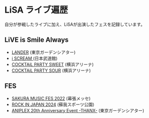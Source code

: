 # LiSA ライブ遍歴

自分が参戦したライブに加え、LiSAが出演したフェスを記録しています。

## LiVE is Smile Always
- [LANDER](https://www.tbs.co.jp/tbs-ch/item/o2826/) (東京ガーデンシアター)
- [i SCREAM ](https://www.tbs.co.jp/tbs-ch/item/o2858/) (日本武道館)
- [COCKTAiL PARTY SWEET](https://l.lxixsxa.com/cocktailparty/) (横浜アリーナ)
- [COCKTAiL PARTY SOUR](https://l.lxixsxa.com/cocktailparty/) (横浜アリーナ)

## FES
- [SAKURA MUSIC FES 2022](https://sacramusic.jp/fes/) (幕張メッセ)
- [ROCK IN JAPAN 2024](https://rijfes.jp/2024/artist/) (蘇我スポーツ公園)
- [ANIPLEX 20th Anniversary Event -THANX-](https://20th.aniplex.co.jp/) (東京ガーデンシアター)